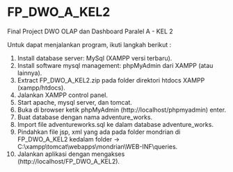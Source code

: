 # FP_DWO_A_KEL2
Final Project DWO OLAP dan Dashboard Paralel A - KEL 2

Untuk dapat menjalankan program, ikuti langkah berikut :
1. Install database server: MySql (XAMPP versi terbaru).
2. Install software mysql management: phpMyAdmin dari XAMPP (atau lainnya).
3. Extract FP_DWO_A_KEL2.zip pada folder direktori htdocs XAMPP (xampp/htdocs).
4. Jalankan XAMPP control panel.
5. Start apache, mysql server, dan tomcat.
6. Buka di browser ketik phpMyAdmin (http://localhost/phpmyadmin) enter.
7. Buat database dengan nama adventure_works.
8. Import file adventureworks.sql ke dalam database adventure_works.
9. Pindahkan file jsp, xml yang ada pada folder mondrian di FP_DWO_A_KEL2 kedalam folder -> C:\xampp\tomcat\webapps\mondrian\WEB-INF\queries.
10. Jalankan aplikasi dengan mengakses (http://localhost/FP_DWO_A_KEL2).
